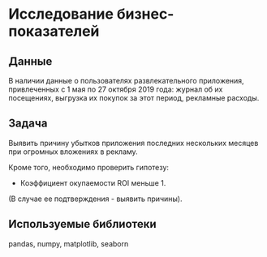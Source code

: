 # Исследование бизнес-показателей

## Данные

В наличии данные о пользователях развлекательного приложения, привлеченных с 1 мая по 27 октября 2019 года: журнал об их посещениях, выгрузка их покупок за этот период, рекламные расходы.


## Задача
Выявить причину убытков приложения последних нескольких месяцев при огромных вложениях в рекламу. 

Кроме того, необходимо проверить гипотезу: 
-  Коэффициент окупаемости ROI меньше 1.

(В случае ее  подтверждения - выявить причины).


## Используемые библиотеки

pandas, numpy, matplotlib, seaborn
